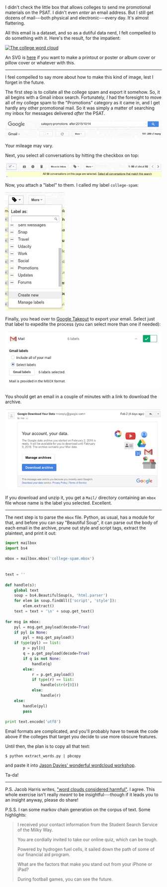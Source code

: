 I didn't check the little box that allows colleges to send me promotional
materials on the PSAT. I didn't even *enter* an email address. But I still get
dozens of mail---both physical and electronic---every day. It's almost
flattering.

All this email is a dataset, and so as a dutiful data nerd, I felt compelled to
do something with it. Here's the result, for the impatient:

[![The college word
cloud](static/college-wordcloud/college-wordcloud.png)](static/college-wordcloud/college-wordcloud.svg)

An SVG is [here](static/college-wordcloud/wordcloud.svg) if you want to make a
printout or poster or album cover or pillow cover or whatever with this.

---

I feel compelled to say more about how to make this kind of image, lest I
forget in the future.

The first step is to collate all the college spam and export it somehow. So, it
all begins with a Gmail inbox search. Fortunately, *I* had the foresight to
move all of my college spam to the "Promotions" category as it came in, and I
get hardly any other promotional mail. So it was simply a matter of searching
my inbox for messages delivered *after* the PSAT.

![The search](static/college-wordcloud/gmail-grep.png)

Your mileage may vary.

Next, you select all conversations by hitting the checkbox on top:

![The selection](static/college-wordcloud/select-all-conversations.png)

Now, you attach a "label" to them. I called my label `college-spam`:

![The labeling](static/college-wordcloud/create-new-label.png)

Finally, you head over to [Google Takeout](http://takeout.google.com) to export
your email. Select just that label to expedite the process (you can select more
than one if needed):

![The taking-out](static/college-wordcloud/takeout-labels.png)

You should get an email in a couple of minutes with a link to download the
archive.

![The downloading](static/college-wordcloud/download-email.png)

If you download and unzip it, you get a `Mail/` directory containing an `mbox`
file whose name is the label you selected. Excellent.

---

The next step is to parse the `mbox` file. Python, as usual, has a module for
that, and before you can say "Beautiful Soup", it can parse out the body of
each email in the archive, prune out style and script tags, extract the
plaintext, and print it out:

```python
import mailbox
import bs4

mbox = mailbox.mbox('college-spam.mbox')


text = ''

def handle(s):
    global text
    soup = bs4.BeautifulSoup(s, 'html.parser')
    for elem in soup.findAll(['script', 'style']):
        elem.extract()
    text = text + '\n' + soup.get_text()

for msg in mbox:
    pyl = msg.get_payload(decode=True)
    if pyl is None:
        pyl = msg.get_payload()
    if type(pyl) == list:
        p = pyl[0]
        q = p.get_payload(decode=True)
        if q is not None:
            handle(q)
        else:
            r = p.get_payload()
            if type(r) == list:
                handle(str(r[0]))
            else:
                handle(r)
    else:
        handle(pyl)
        pass

print text.encode('utf8')
```

Email formats are complicated, and you'll probably have to tweak the code above
if the colleges that target you decide to use more obscure features.

Until then, the plan is to copy all that text:

```
$ python extract_words.py | pbcopy
```

and paste it into [Jason Davies' wonderful wordcloud
workshop](https://www.jasondavies.com/wordcloud/).

Ta-da!

---

P.S. Jacob Harris writes, ["word clouds considered
harmful"](http://www.niemanlab.org/2011/10/word-clouds-considered-harmful/). I
agree. This whole exercise isn't really *meant* to be insightful---though if it
leads you to an insight anyway, please do share!

P.S.S. I ran some markov chain generation on the corpus of text. Some
highlights:

> I received your contact information from the Student Search Service of the
> Milky Way.
> 
> You are cordially invited to take our online quiz, which can be tough.
> 
> Powered by hydrogen fuel cells, it sailed down the path of some of our
> financial aid program.
> 
> What are the factors that make you stand out from your iPhone or iPad?
> 
> During football games, you can see the future.
